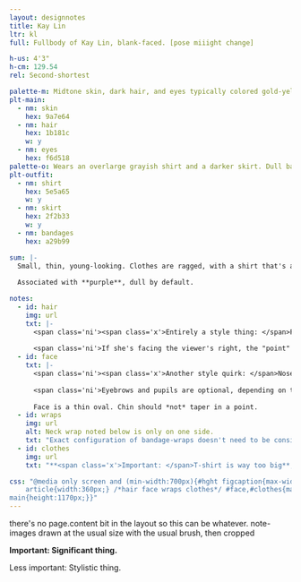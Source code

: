 ```yaml
---
layout: designnotes
title: Kay Lin
ltr: kl
full: Fullbody of Kay Lin, blank-faced. [pose miiight change]

h-us: 4'3"
h-cm: 129.54
rel: Second-shortest

palette-m: Midtone skin, dark hair, and eyes typically colored gold-yellow. Hair is long, straight, and unadorned.
plt-main:
  - nm: skin
    hex: 9a7e64
  - nm: hair
    hex: 1b181c
    w: y
  - nm: eyes
    hex: f6d518
palette-o: Wears an overlarge grayish shirt and a darker skirt. Dull bandages are wrapped around her neck, hands (trailing off up the arms), and feet.
plt-outfit:
  - nm: shirt
    hex: 5e5a65
    w: y
  - nm: skirt
    hex: 2f2b33
    w: y
  - nm: bandages
    hex: a29b99

sum: |-
  Small, thin, young-looking. Clothes are ragged, with a shirt that's a couple sizes too big; neck, hands, and feet are exposed save for uneven bandage-wraps. Irises can appear bright yellow-gold. Demeanor shifts by the scene.
  
  Associated with **purple**, dull by default.

notes:
  - id: hair
    img: url
    txt: |-
      <span class='ni'><span class='x'>Entirely a style thing: </span>For some reason I keep drawing her bangs with this exact configuration of lines.</span>
      
      <span class='ni'>If she's facing the viewer's right, the "point" disappears, and some hair gets pushed out on the other side for a nicer silhouette.</span>
  - id: face
    txt: |-
      <span class='ni'><span class='x'>Another style quirk: </span>Nose is basically just a line, lower edge optional. Eye proportions aren't consistent, but generally not as long as the nose line.</span> Flat profile.
      
      <span class='ni'>Eyebrows and pupils are optional, depending on the expression.</span> **<span class='x'>Important: </span>Irises appear bright gold-yellow.** Whether this is diegetic doesn't matter.
      
      Face is a thin oval. Chin should *not* taper in a point.
  - id: wraps
    img: url
    alt: Neck wrap noted below is only on one side.
    txt: "Exact configuration of bandage-wraps doesn't need to be consistent*, but they trail off from the hands & feet. *<span class='x'>Important </span>Exception: **One strip goes up the left (viewer's right) side of the neck.**"
  - id: clothes
    img: url
    txt: "**<span class='x'>Important: </span>T-shirt is way too big**; most noticeable around the neckline (looser than it should be), sleeves (attached well below the arm & extended a little past the elbow), and bottom (terminates around the upper thigh)."

css: "@media only screen and (min-width:700px){#hght figcaption{max-width:9em;} #main{width:600px; padding-right:70px;} body{width:1365px;} #sum{width:45.65rem;}
	article{width:360px;} /*hair face wraps clothes*/ #face,#clothes{margin-left:370px;} #wraps{margin-top:560px;} #clothes{margin-top:295px;}
main{height:1170px;}}"
---
```

there's no page.content bit in the layout so this can be whatever. note-images drawn at the usual size with the usual brush, then cropped

**<span class='x'>Important: </span>Significant thing.**

<span class='ni'><span class='x'>Less important: </span>Stylistic thing.</span>